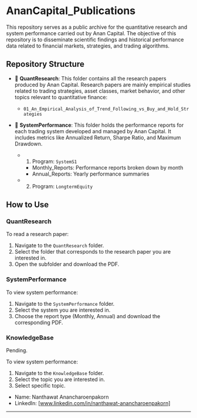 # AnanCapital_Publications

This repository serves as a public archive for the quantitative research and system performance carried out by Anan Capital. The objective of this repository is to disseminate scientific findings and historical performance data related to financial markets, strategies, and trading algorithms.

## Repository Structure

- 📁 **QuantResearch**: This folder contains all the research papers produced by Anan Capital. Research papers are mainly empirical studies related to trading strategies, asset classes, market behavior, and other topics relevant to quantitative finance:
  
    - `01_An_Empirical_Analysis_of_Trend_Following_vs_Buy_and_Hold_Strategies`

- 📁 **SystemPerformance**: This folder holds the performance reports for each trading system developed and managed by Anan Capital. It includes metrics like Annualized Return, Sharpe Ratio, and Maximum Drawdown.

  - 1. Program: `SystemS1`
    - Monthly_Reports: Performance reports broken down by month
    - Annual_Reports: Yearly performance summaries
  - 2. Program: `LongtermEquity`

## How to Use

### QuantResearch

To read a research paper:
1. Navigate to the `QuantResearch` folder.
2. Select the folder that corresponds to the research paper you are interested in.
3. Open the subfolder and download the PDF.

### SystemPerformance

To view system performance:
1. Navigate to the `SystemPerformance` folder.
2. Select the system you are interested in.
3. Choose the report type (Monthly, Annual) and download the corresponding PDF.


### KnowledgeBase

Pending. 

To view system performance:
1. Navigate to the `KnowledgeBase` folder.
2. Select the topic you are interested in.
3. Select specific topic. 

- Name: Nanthawat Anancharoenpakorn
- LinkedIn: [www.linkedin.com/in/nanthawat-anancharoenpakorn]

---
